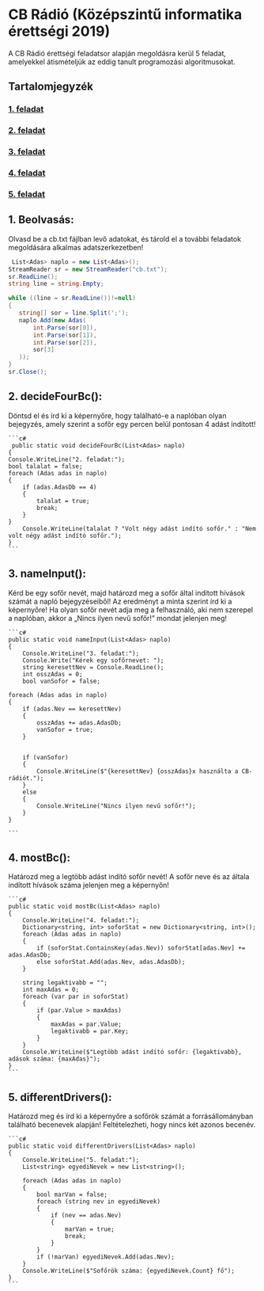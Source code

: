 # CB Rádió (Középszintű informatika érettségi 2019)

A CB Rádió érettségi feladatsor alapján megoldásra kerül 5 feladat, amelyekkel átismételjük az eddig tanult programozási algoritmusokat.

## Tartalomjegyzék
  ### [1. feladat](#Beolvasás)
  ### [2. feladat](#decideFourBc())
  ### [3. feladat](#nameInput())
  ### [4. feladat](#mostBc())
  ### [5. feladat](#differentDrivers())

## 1. Beolvasás:
  Olvasd be a cb.txt fájlban levő adatokat, és tárold el a további feladatok megoldására alkalmas adatszerkezetben!
  ```c#
   List<Adas> naplo = new List<Adas>();
 StreamReader sr = new StreamReader("cb.txt");
 sr.ReadLine(); 
 string line = string.Empty;

 while ((line = sr.ReadLine())!=null)
 {
     string[] sor = line.Split(';');
     naplo.Add(new Adas(
         int.Parse(sor[0]),
         int.Parse(sor[1]),
         int.Parse(sor[2]),
         sor[3]
     ));
 }
 sr.Close();

  ```

## 2. decideFourBc():
  Döntsd el és írd ki a képernyőre, hogy található-e a naplóban olyan
  bejegyzés, amely szerint a sofőr egy percen belül pontosan 4 adást indított!
  
    ```c#
     public static void decideFourBc(List<Adas> naplo)
    {
    Console.WriteLine("2. feladat:");
    bool talalat = false;
    foreach (Adas adas in naplo)
    {
        if (adas.AdasDb == 4)
        {
            talalat = true;
            break;
        }
    }
        Console.WriteLine(talalat ? "Volt négy adást indító sofőr." : "Nem volt négy adást indító sofőr.");
    }
    ```

## 3. nameInput():
  Kérd be egy sofőr nevét, majd határozd meg a sofőr által indított hívások
  számát a napló bejegyzéseiből! Az eredményt a minta szerint írd ki a képernyőre! Ha olyan
  sofőr nevét adja meg a felhasználó, aki nem szerepel a naplóban, akkor a „Nincs ilyen nevű
  sofőr!” mondat jelenjen meg!

    ```c#
    public static void nameInput(List<Adas> naplo)
    {
        Console.WriteLine("3. feladat:");
        Console.Write("Kérek egy sofőrnevet: ");
        string keresettNev = Console.ReadLine();
        int osszAdas = 0;
        bool vanSofor = false;

    foreach (Adas adas in naplo)
    {
        if (adas.Nev == keresettNev)
        {
            osszAdas += adas.AdasDb;
            vanSofor = true;
        }
        

        if (vanSofor)
        {
            Console.WriteLine($"{keresettNev} {osszAdas}x használta a CB-rádiót.");
        }
        else
        {
            Console.WriteLine("Nincs ilyen nevű sofőr!");
        }
    }
    
    ```

## 4. mostBc():
  Határozd meg a legtöbb adást indító sofőr nevét! A sofőr neve és az általa indított hívások
  száma jelenjen meg a képernyőn!
  
    ```c#
    public static void mostBc(List<Adas> naplo)
    {
        Console.WriteLine("4. feladat:");
        Dictionary<string, int> soforStat = new Dictionary<string, int>();
        foreach (Adas adas in naplo)
        {
            if (soforStat.ContainsKey(adas.Nev)) soforStat[adas.Nev] += adas.AdasDb;
            else soforStat.Add(adas.Nev, adas.AdasDb);
        }

        string legaktivabb = "";
        int maxAdas = 0;
        foreach (var par in soforStat)
        {
            if (par.Value > maxAdas)
            {
                maxAdas = par.Value;
                legaktivabb = par.Key;
            }
        }
        Console.WriteLine($"Legtöbb adást indító sofőr: {legaktivabb}, adások száma: {maxAdas}");
    }
    ```

## 5. differentDrivers():
  Határozd meg és írd ki a képernyőre a sofőrök számát a forrásállományban található
  becenevek alapján! Feltételezheti, hogy nincs két azonos becenév. 

    ```c#
    public static void differentDrivers(List<Adas> naplo)
    {
        Console.WriteLine("5. feladat:");
        List<string> egyediNevek = new List<string>();
    
        foreach (Adas adas in naplo)
        {
            bool marVan = false;
            foreach (string nev in egyediNevek)
            {
                if (nev == adas.Nev)
                {
                    marVan = true;
                    break;
                }
            }
            if (!marVan) egyediNevek.Add(adas.Nev);
        }
        Console.WriteLine($"Sofőrök száma: {egyediNevek.Count} fő");
    }
    ```
  
